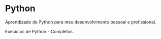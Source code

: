 # Python
Aprendizado de Python para meu desenvolvimento pessoal e profissional.

Execícios de Python - Completos.
